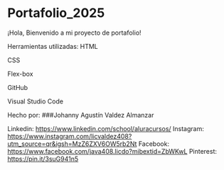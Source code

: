 # Portafolio_2025

¡Hola, Bienvenido a mi proyecto de portafolio!

Herramientas utilizadas:
HTML

CSS

Flex-box

GitHub

Visual Studio Code

Hecho por:
###Johanny Agustín Valdez Almanzar

Linkedin: https://www.linkedin.com/school/aluracursos/
Instagram: https://www.instagram.com/licvaldez408?utm_source=qr&igsh=MzZ6ZXV6OW5rb2Nt
Facebook: https://www.facebook.com/java408.licdo?mibextid=ZbWKwL
Pinterest: https://pin.it/3suG941n5
